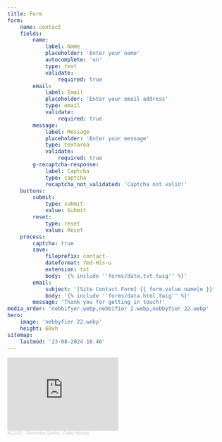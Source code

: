 ```yaml
---
title: Form
form:
    name: contact
    fields:
        name:
            label: Name
            placeholder: 'Enter your name'
            autocomplete: 'on'
            type: text
            validate:
                required: true
        email:
            label: Email
            placeholder: 'Enter your email address'
            type: email
            validate:
                required: true
        message:
            label: Message
            placeholder: 'Enter your message'
            type: textarea
            validate:
                required: true
        g-recaptcha-response:
            label: Captcha
            type: captcha
            recaptcha_not_validated: 'Captcha not valid!'
    buttons:
        submit:
            type: submit
            value: Submit
        reset:
            type: reset
            value: Reset
    process:
        captcha: true
        save:
            fileprefix: contact-
            dateformat: Ymd-His-u
            extension: txt
            body: '{% include ''forms/data.txt.twig'' %}'
        email:
            subject: '[Site Contact Form] {{ form.value.name|e }}'
            body: '{% include ''forms/data.html.twig'' %}'
        message: 'Thank you for getting in touch!'
media_order: 'nebbifyer.webp,nebbifier 2.webp,nebbyfier 22.webp'
hero:
    image: 'nebbyfier 22.webp'
    height: 60vh
sitemap:
    lastmod: '23-08-2024 16:46'
---
```


<iframe width="50%" height="166" scrolling="no" frameborder="no" allow="autoplay" src="https://w.soundcloud.com/player/?url=https%3A//api.soundcloud.com/tracks/1459935565%3Fsecret_token%3Ds-XYu9Ylo6Unf&color=%235d94b4&auto_play=false&hide_related=false&show_comments=true&show_user=true&show_reposts=false&show_teaser=true"></iframe><div style="font-size: 10px; color: #cccccc;line-break: anywhere;word-break: normal;overflow: hidden;white-space: nowrap;text-overflow: ellipsis; font-family: Interstate,Lucida Grande,Lucida Sans Unicode,Lucida Sans,Garuda,Verdana,Tahoma,sans-serif;font-weight: 100;"><a href="https://soundcloud.com/aesop-planning" title="AESOP" target="_blank" style="color: #cccccc; text-decoration: none;">AESOP</a> · <a href="https://soundcloud.com/aesop-planning/memories-series-patsy-healey/s-XYu9Ylo6Unf" title="Memories Series - Patsy Healey" target="_blank" style="color: #cccccc; text-decoration: none;">Memories Series - Patsy Healey</a></div>
